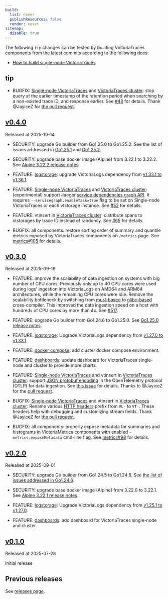 ```yaml
---
build:
  list: never
  publishResources: false
  render: never
sitemap:
  disable: true
---
```

The following `tip` changes can be tested by building VictoriaTraces components from the latest commits according to the following docs:

* [How to build single-node VictoriaTraces](https://docs.victoriametrics.com/victoriatraces/#how-to-build-from-sources)

## tip
* BUGFIX: [Single-node VictoriaTraces](https://docs.victoriametrics.com/victoriatraces/) and [VictoriaTraces cluster](https://docs.victoriametrics.com/victoriatraces/cluster/): stop query at the earlier timestamp of the retention period when searching by a non-existed trace ID, and response earlier. See [#48](https://github.com/VictoriaMetrics/VictoriaTraces/issues/48) for details. Thank @JayiceZ for [the pull request](https://github.com/VictoriaMetrics/VictoriaTraces/pull/49).

## [v0.4.0](https://github.com/VictoriaMetrics/VictoriaTraces/releases/tag/v0.4.0)

Released at 2025-10-14

* SECURITY: upgrade Go builder from Go1.25.0 to Go1.25.2. See the list of issues addressed in [Go1.25.1](https://github.com/golang/go/issues?q=milestone%3AGo1.25.1%20label%3ACherryPickApproved) and [Go1.25.2](https://github.com/golang/go/issues?q=milestone%3AGo1.25.2%20label%3ACherryPickApproved).
* SECURITY: upgrade base docker image (Alpine) from 3.22.1 to 3.22.2. See [Alpine 3.22.2 release notes](https://www.alpinelinux.org/posts/Alpine-3.19.9-3.20.8-3.21.5-3.22.2-released.html).

* FEATURE: [logstorage](https://docs.victoriametrics.com/victorialogs/): upgrade VictoriaLogs dependency from [v1.33.1 to v1.36.1](https://github.com/VictoriaMetrics/VictoriaLogs/compare/v1.33.1...v1.36.1).
* FEATURE: [Single-node VictoriaTraces](https://docs.victoriametrics.com/victoriatraces/) and [VictoriaTraces cluster](https://docs.victoriametrics.com/victoriatraces/cluster/): (experimental) support Jaeger [service dependencies graph API](https://www.jaegertracing.io/docs/2.10/architecture/apis/#service-dependencies-graph). It requires `--servicegraph.enableTask=true` flag to be set on Single-node VictoriaTraces or each vtstorage instance. See [#52](https://github.com/VictoriaMetrics/VictoriaTraces/pull/52) for details.
* FEATURE: vtinsert in [VictoriaTraces cluster](https://docs.victoriametrics.com/victoriatraces/cluster/): distribute spans to vtstorages by trace ID instead of randomly. See [#65](https://github.com/VictoriaMetrics/VictoriaTraces/pull/65) for details.

* BUGFIX: all components: restore sorting order of summary and quantile metrics exposed by VictoriaTraces components on `/metrics` page. See [metrics#105](https://github.com/VictoriaMetrics/metrics/pull/105) for details.

## [v0.3.0](https://github.com/VictoriaMetrics/VictoriaTraces/releases/tag/v0.3.0)

Released at 2025-09-19

* FEATURE: improve the scalability of data ingestion on systems with big number of CPU cores. Previously only up to 40 CPU cores were used during logs' ingestion into VictoriaLogs on AMD64 and ARM64 architectures, while the remaining CPU cores were idle. Remove the scalability bottleneck by switching from [musl-based](https://wiki.musl-libc.org/) to [glibc-based](https://en.wikipedia.org/wiki/Glibc) cross-compiler. This improved the data ingestion speed on a host with hundreds of CPU cores by more than 4x. See [#517](https://github.com/VictoriaMetrics/VictoriaLogs/issues/517#issuecomment-3167039079).
* FEATURE: upgrade Go builder from Go1.24.6 to Go1.25.0. See [Go1.25.0 release notes](https://go.dev/doc/go1.25).
* FEATURE: [logstorage](https://docs.victoriametrics.com/victorialogs/): Upgrade VictoriaLogs dependency from [v1.27.0 to v1.33.1](https://github.com/VictoriaMetrics/VictoriaLogs/compare/v1.27.0...v1.33.1).
* FEATURE: [docker compose](https://github.com/VictoriaMetrics/VictoriaTraces/tree/master/deployment/docker): add cluster docker compose environment.
* FEATURE: [dashboards](https://github.com/VictoriaMetrics/VictoriaTraces/blob/master/dashboards): update dashboard for VictoriaTraces single-node and cluster to provide more charts.
* FEATURE: [Single-node VictoriaTraces](https://docs.victoriametrics.com/victoriatraces/) and vtinsert in [VictoriaTraces cluster](https://docs.victoriametrics.com/victoriatraces/cluster/): support [JSON protobuf encoding](https://opentelemetry.io/docs/specs/otlp/#json-protobuf-encoding) in the OpenTelemetry protocol (OTLP) for data ingestion. See [this issue](https://github.com/VictoriaMetrics/VictoriaTraces/issues/41) for details. Thanks to @JayiceZ for the [pull request](https://github.com/VictoriaMetrics/VictoriaTraces/pull/51).

* BUGFIX: [Single-node VictoriaTraces](https://docs.victoriametrics.com/victoriatraces/) and vtinsert in [VictoriaTraces cluster](https://docs.victoriametrics.com/victoriatraces/cluster/): Rename various [HTTP headers](https://docs.victoriametrics.com/victoriatraces/data-ingestion/#http-headers) prefix from `VL-` to `VT-`. These headers help with debugging and customizing stream fields. Thank @JayiceZ for [the pull request](https://github.com/VictoriaMetrics/VictoriaTraces/pull/56).
* BUGFIX: all components: properly expose metadata for summaries and histograms in VictoriaMetrics components with enabled `-metrics.exposeMetadata` cmd-line flag. See [metrics#98](https://github.com/VictoriaMetrics/metrics/issues/98) for details.

## [v0.2.0](https://github.com/VictoriaMetrics/VictoriaTraces/releases/tag/v0.2.0)

Released at 2025-09-01

* SECURITY: upgrade Go builder from Go1.24.5 to Go1.24.6. See [the list of issues addressed in Go1.24.6](https://github.com/golang/go/issues?q=milestone%3AGo1.24.6+label%3ACherryPickApproved).
* SECURITY: upgrade base docker image (Alpine) from 3.22.0 to 3.22.1. See [Alpine 3.22.1 release notes](https://www.alpinelinux.org/posts/Alpine-3.19.8-3.20.7-3.21.4-3.22.1-released.html).

* FEATURE: [logstorage](https://docs.victoriametrics.com/victorialogs/): Upgrade VictoriaLogs dependency from [v1.25.1 to v1.27.0](https://github.com/VictoriaMetrics/VictoriaLogs/compare/v1.25.1...v1.27.0).
* FEATURE: [dashboards](https://github.com/VictoriaMetrics/VictoriaTraces/blob/master/dashboards): add dashboard for VictoriaTraces single-node and cluster.

## [v0.1.0](https://github.com/VictoriaMetrics/VictoriaTraces/releases/tag/v0.1.0)

Released at 2025-07-28

Initial release

## Previous releases

See [releases page](https://github.com/VictoriaMetrics/VictoriaMetrics/releases).
